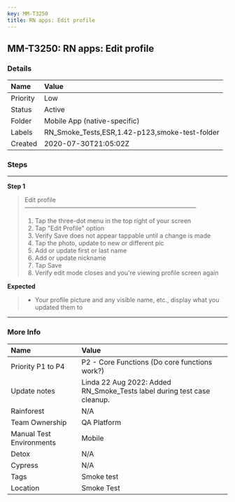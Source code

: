 ```yaml
---
key: MM-T3250
title: RN apps: Edit profile
---
```


## MM-T3250: RN apps: Edit profile

### Details

| Name     | Value                                          |
| :------- | :--------------------------------------------- |
| Priority | Low                                            |
| Status   | Active                                         |
| Folder   | Mobile App (native-specific)                   |
| Labels   | RN_Smoke_Tests,ESR,1.42-p123,smoke-test-folder |
| Created  | 2020-07-30T21:05:02Z                           |

### Steps

<hr/>

**Step 1**

> <article>Edit profile<br>————————————————————————————<ol><li>Tap the three-dot menu in the top right of your screen</li><li> Tap "Edit Profile" option</li><li> Verify Save does not appear tappable until a change is made</li><li> Tap the photo, update to new or different pic</li><li> Add or update first or last name</li><li> Add or update nickname</li><li> Tap Save</li><li>Verify edit mode closes and you're viewing profile screen again</li></ol></article>

**Expected**

> <article><ul><li>Your profile picture and any visible name, etc., display what you updated them to</li></ul></article>

<hr/>

### More Info

| Name                     | Value                                                                   |
| :----------------------- | :---------------------------------------------------------------------- |
| Priority P1 to P4        | P2 - Core Functions (Do core functions work?)                           |
| Update notes             | Linda 22 Aug 2022: Added RN_Smoke_Tests label during test case cleanup. |
| Rainforest               | N/A                                                                     |
| Team Ownership           | QA Platform                                                             |
| Manual Test Environments | Mobile                                                                  |
| Detox                    | N/A                                                                     |
| Cypress                  | N/A                                                                     |
| Tags                     | Smoke test                                                              |
| Location                 | Smoke Test                                                              |
